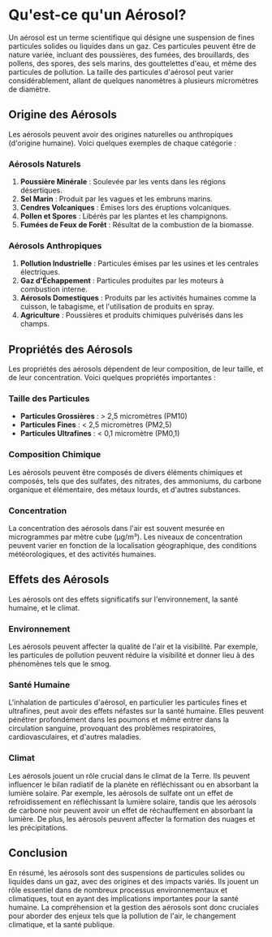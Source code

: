 # Qu'est-ce qu'un Aérosol?

Un aérosol est un terme scientifique qui désigne une suspension de fines particules solides ou liquides dans un gaz. Ces particules peuvent être de nature variée, incluant des poussières, des fumées, des brouillards, des pollens, des spores, des sels marins, des gouttelettes d'eau, et même des particules de pollution. La taille des particules d'aérosol peut varier considérablement, allant de quelques nanomètres à plusieurs micromètres de diamètre.

## Origine des Aérosols

Les aérosols peuvent avoir des origines naturelles ou anthropiques (d'origine humaine). Voici quelques exemples de chaque catégorie :

### Aérosols Naturels

1. **Poussière Minérale** : Soulevée par les vents dans les régions désertiques.
2. **Sel Marin** : Produit par les vagues et les embruns marins.
3. **Cendres Volcaniques** : Émises lors des éruptions volcaniques.
4. **Pollen et Spores** : Libérés par les plantes et les champignons.
5. **Fumées de Feux de Forêt** : Résultat de la combustion de la biomasse.

### Aérosols Anthropiques

1. **Pollution Industrielle** : Particules émises par les usines et les centrales électriques.
2. **Gaz d'Échappement** : Particules produites par les moteurs à combustion interne.
3. **Aérosols Domestiques** : Produits par les activités humaines comme la cuisson, le tabagisme, et l'utilisation de produits en spray.
4. **Agriculture** : Poussières et produits chimiques pulvérisés dans les champs.

## Propriétés des Aérosols

Les propriétés des aérosols dépendent de leur composition, de leur taille, et de leur concentration. Voici quelques propriétés importantes :

### Taille des Particules

- **Particules Grossières** : > 2,5 micromètres (PM10)
- **Particules Fines** : < 2,5 micromètres (PM2,5)
- **Particules Ultrafines** : < 0,1 micromètre (PM0,1)

### Composition Chimique

Les aérosols peuvent être composés de divers éléments chimiques et composés, tels que des sulfates, des nitrates, des ammoniums, du carbone organique et élémentaire, des métaux lourds, et d'autres substances.

### Concentration

La concentration des aérosols dans l'air est souvent mesurée en microgrammes par mètre cube (µg/m³). Les niveaux de concentration peuvent varier en fonction de la localisation géographique, des conditions météorologiques, et des activités humaines.

## Effets des Aérosols

Les aérosols ont des effets significatifs sur l'environnement, la santé humaine, et le climat.

### Environnement

Les aérosols peuvent affecter la qualité de l'air et la visibilité. Par exemple, les particules de pollution peuvent réduire la visibilité et donner lieu à des phénomènes tels que le smog.

### Santé Humaine

L'inhalation de particules d'aérosol, en particulier les particules fines et ultrafines, peut avoir des effets néfastes sur la santé humaine. Elles peuvent pénétrer profondément dans les poumons et même entrer dans la circulation sanguine, provoquant des problèmes respiratoires, cardiovasculaires, et d'autres maladies.

### Climat

Les aérosols jouent un rôle crucial dans le climat de la Terre. Ils peuvent influencer le bilan radiatif de la planète en réfléchissant ou en absorbant la lumière solaire. Par exemple, les aérosols de sulfate ont un effet de refroidissement en réfléchissant la lumière solaire, tandis que les aérosols de carbone noir peuvent avoir un effet de réchauffement en absorbant la lumière. De plus, les aérosols peuvent affecter la formation des nuages et les précipitations.

## Conclusion

En résumé, les aérosols sont des suspensions de particules solides ou liquides dans un gaz, avec des origines et des impacts variés. Ils jouent un rôle essentiel dans de nombreux processus environnementaux et climatiques, tout en ayant des implications importantes pour la santé humaine. La compréhension et la gestion des aérosols sont donc cruciales pour aborder des enjeux tels que la pollution de l'air, le changement climatique, et la santé publique.